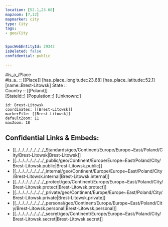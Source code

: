 ```yaml
---
location: [52.1,23.68] 
mapzoom: [7,12] 
mapmarker: city 
type: City
tags:
- geo/City


SpocWebEntityId: 29342
isDeleted: false
confidential: public

---
```

#is_a_/Place  
#is_a_ :: [[Place]] 
[has_place_longitude::23.68] 
[has_place_latitude::52.1] 
[name::Brest-Litowsk] 
State ::  
Country :: [[Poland]]  
[StateId::] 
[Population::] 
[Unknown::] 


```leaflet
id: Brest-Litowsk
coordinates: [[Brest-Litowsk]] 
markerFile: [[Brest-Litowsk]] 
defaultZoom: 11 
maxZoom: 18
```


## Confidential Links & Embeds: 
- [[../../../../../../../_Standards/geo/Continent/Europe/Europe~East/Poland/City/Brest-Litowsk|Brest-Litowsk]] 
- [[../../../../../../../_public/geo/Continent/Europe/Europe~East/Poland/City/Brest-Litowsk.public|Brest-Litowsk.public]] 
- [[../../../../../../../_internal/geo/Continent/Europe/Europe~East/Poland/City/Brest-Litowsk.internal|Brest-Litowsk.internal]] 
- [[../../../../../../../_protect/geo/Continent/Europe/Europe~East/Poland/City/Brest-Litowsk.protect|Brest-Litowsk.protect]] 
- [[../../../../../../../_private/geo/Continent/Europe/Europe~East/Poland/City/Brest-Litowsk.private|Brest-Litowsk.private]] 
- [[../../../../../../../_personal/geo/Continent/Europe/Europe~East/Poland/City/Brest-Litowsk.personal|Brest-Litowsk.personal]] 
- [[../../../../../../../_secret/geo/Continent/Europe/Europe~East/Poland/City/Brest-Litowsk.secret|Brest-Litowsk.secret]] 
